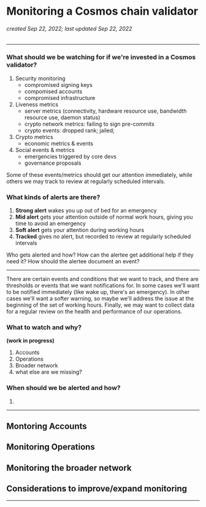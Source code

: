 # Monitoring a Cosmos chain validator
###### *created Sep 22, 2022; last updated Sep 22, 2022*

----

### What should we be watching for if we're invested in a Cosmos validator?
1. Security monitoring
    - compromised signing keys
    - compomised accounts
    - compromised infrastructure
2. Liveness metrics
    - server metrics (connectivity, hardware resource use, bandwidth resource use, daemon status)
    - crypto network metrics: failing to sign pre-commits
    - crypto events: dropped rank; jailed;
3. Crypto metrics
    - economic metrics & events
4. Social events & metrics
    - emergencies triggered by core devs
    - governance proposals

Some of these events/metrics should get our attention immediately, while others we may track to review at regularly scheduled intervals.

### What kinds of alerts are there?
1. **Strong alert** wakes you up out of bed for an emergency 
2. **Mid alert** gets your attention outside of normal work hours, giving you time to avoid an emergency
3. **Soft alert** gets your attention during working hours
4. **Tracked** gives no alert, but recorded to review at regularly scheduled intervals

Who gets alerted and how? How can the alertee get additional help if they need it? How should the alertee document an event? 

----

There are certain events and conditions that we want to track, and there are thresholds or events that we want notifications for.
In some cases we'll want to be notified immediately (like wake up, there's an emergency). In other cases we'll want a softer warning, so
maybe we'll address the issue at the beginning of the set of working hours. Finally, we may want to collect data for a regular 
review on the health and performance of our operations.

### What to watch and why?
**(work in progress)**

1. Accounts
2. Operations
3. Broader network
4. what else are we missing?

### When should we be alerted and how?

1. 

----

## Montoring Accounts

## Monitoring Operations

## Monitoring the broader network

## Considerations to improve/expand monitoring

----

## 
